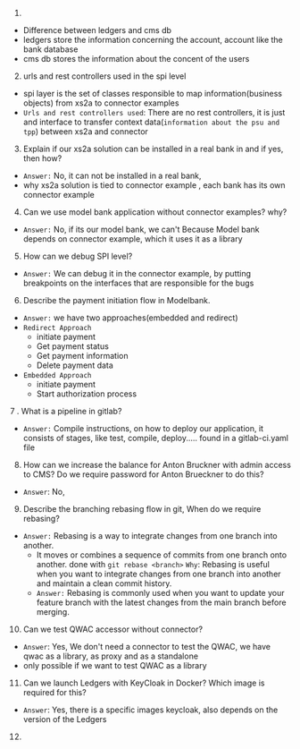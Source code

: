 1.
- Difference between ledgers and cms db
 - ledgers store the information concerning the account, account like the bank database
 - cms db stores the information about the concent of the users

2. urls and rest controllers used in the spi level
 - spi layer is the set of classes responsible to map information(business objects) from xs2a to connector examples
 - `Urls and rest controllers used`: There are no rest controllers, it is just and interface to transfer context data(`information about the psu and tpp`) between xs2a and connector

3. Explain if our xs2a solution can be installed in a real bank in and if yes, then how?
  - `Answer:` No, it can not be installed in a real bank, 
   - why xs2a solution is tied to connector example , each bank has its own connector example 

4. Can we use model bank application without connector examples? why?
 - `Answer:` No, if its our model bank, we can't Because Model bank depends on connector example, which it uses it as a library

5. How can we debug SPI level?
- `Answer:` We can debug it in the connector example, by putting breakpoints on the interfaces that are responsible for the bugs

6. Describe the payment initiation flow in Modelbank.
- `Answer:` we have two approaches(embedded and redirect)
 - `Redirect Approach`
   - initiate payment
   - Get payment status
   - Get payment information
   - Delete payment data
 - `Embedded Approach`
   - initiate payment
   - Start authorization process

7 . What is a pipeline in gitlab?
 - `Answer:` Compile instructions, on how to deploy our application, it consists of stages, like test, compile, deploy..... found in a gitlab-ci.yaml file

8. How can we increase the balance for Anton Bruckner with admin access to CMS? Do we require password for Anton Brueckner to do this?
- `Answer`: No, 

9. Describe the branching rebasing flow in git, When do we require rebasing?
- `Answer:` Rebasing is a way to integrate changes from one branch into another.
   - It moves or combines a sequence of commits from one branch onto another. done with `git rebase <branch>`
   `Why`: Rebasing is useful when you want to integrate changes from one branch into another and maintain a clean commit history.
   - `Answer:` Rebasing is commonly used when you want to update your feature branch with the latest changes from the main branch before merging.

10. Can we test QWAC accessor without connector?
 - `Answer`: Yes, We don't need a connector to test the QWAC, we have qwac as a library, as proxy and as a standalone
 - only possible if we want to test QWAC as a library

11. Can we launch Ledgers with KeyCloak in Docker? Which image is required for this?
  - `Answer`: Yes, there is a specific images keycloak, also depends on the version of the Ledgers

12. 